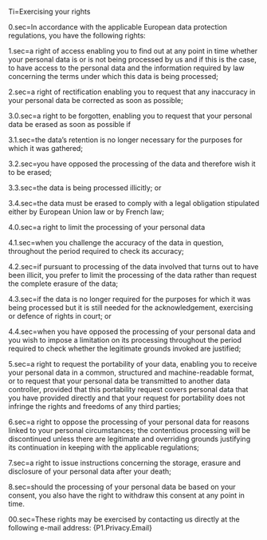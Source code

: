 Ti=Exercising your rights 

0.sec=In accordance with the applicable European data protection regulations, you have the following rights:

1.sec=a right of access enabling you to find out at any point in time whether your personal data is or is not being processed by us and if this is the case, to have access to the personal data and the information required by law concerning the terms under which this data is being processed;

2.sec=a right of rectification enabling you to request that any inaccuracy in your personal data be corrected as soon as possible;

3.0.sec=a right to be forgotten, enabling you to request that your personal data be erased as soon as possible if

3.1.sec=the data’s retention is no longer necessary for the purposes for which it was gathered;

3.2.sec=you have opposed the processing of the data and therefore wish it to be erased;

3.3.sec=the data is being processed illicitly; or

3.4.sec=the data must be erased to comply with a legal obligation stipulated either by European Union law or by French law;

4.0.sec=a right to limit the processing of your personal data

4.1.sec=when you challenge the accuracy of the data in question, throughout the period required to check its accuracy;

4.2.sec=if pursuant to processing of the data involved that turns out to have been illicit, you prefer to limit the processing of the data rather than request the complete erasure of the data;

4.3.sec=if the data is no longer required for the purposes for which it was being processed but it is still needed for the acknowledgement, exercising or defence of rights in court; or

4.4.sec=when you have opposed the processing of your personal data and you wish to impose a limitation on its processing throughout the period required to check whether the legitimate grounds invoked are justified;

5.sec=a right to request the portability of your data, enabling you to receive your personal data in a common, structured and machine-readable format, or to request that your personal data be transmitted to another data controller, provided that this portability request covers personal data that you have provided directly and that your request for portability does not infringe the rights and freedoms of any third parties;

6.sec=a right to oppose the processing of your personal data for reasons linked to your personal circumstances; the contentious processing will be discontinued unless there are legitimate and overriding grounds justifying its continuation in keeping with the applicable regulations;

7.sec=a right to issue instructions concerning the storage, erasure and disclosure of your personal data after your death;

8.sec=should the processing of your personal data be based on your consent, you also have the right to withdraw this consent at any point in time.

00.sec=These rights may be exercised by contacting us directly at the following e-mail address: {P1.Privacy.Email} 
